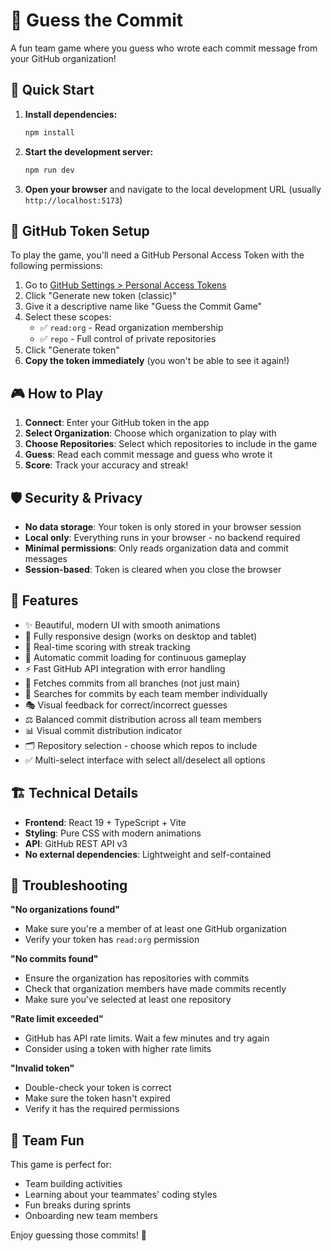 # 🎯 Guess the Commit

A fun team game where you guess who wrote each commit message from your GitHub organization!

## 🚀 Quick Start

1. **Install dependencies:**

   ```bash
   npm install
   ```

2. **Start the development server:**

   ```bash
   npm run dev
   ```

3. **Open your browser** and navigate to the local development URL (usually `http://localhost:5173`)

## 🔑 GitHub Token Setup

To play the game, you'll need a GitHub Personal Access Token with the following permissions:

1. Go to [GitHub Settings > Personal Access Tokens](https://github.com/settings/tokens)
2. Click "Generate new token (classic)"
3. Give it a descriptive name like "Guess the Commit Game"
4. Select these scopes:
   - ✅ `read:org` - Read organization membership
   - ✅ `repo` - Full control of private repositories
5. Click "Generate token"
6. **Copy the token immediately** (you won't be able to see it again!)

## 🎮 How to Play

1. **Connect**: Enter your GitHub token in the app
2. **Select Organization**: Choose which organization to play with
3. **Choose Repositories**: Select which repositories to include in the game
4. **Guess**: Read each commit message and guess who wrote it
5. **Score**: Track your accuracy and streak!

## 🛡️ Security & Privacy

- **No data storage**: Your token is only stored in your browser session
- **Local only**: Everything runs in your browser - no backend required
- **Minimal permissions**: Only reads organization data and commit messages
- **Session-based**: Token is cleared when you close the browser

## 🎨 Features

- ✨ Beautiful, modern UI with smooth animations
- 📱 Fully responsive design (works on desktop and tablet)
- 🎯 Real-time scoring with streak tracking
- 🔄 Automatic commit loading for continuous gameplay
- ⚡ Fast GitHub API integration with error handling
- 🌿 Fetches commits from all branches (not just main)
- 👥 Searches for commits by each team member individually
- 🎭 Visual feedback for correct/incorrect guesses
- ⚖️ Balanced commit distribution across all team members
- 📊 Visual commit distribution indicator
- 🗂️ Repository selection - choose which repos to include
- ✅ Multi-select interface with select all/deselect all options

## 🏗️ Technical Details

- **Frontend**: React 19 + TypeScript + Vite
- **Styling**: Pure CSS with modern animations
- **API**: GitHub REST API v3
- **No external dependencies**: Lightweight and self-contained

## 🐛 Troubleshooting

**"No organizations found"**

- Make sure you're a member of at least one GitHub organization
- Verify your token has `read:org` permission

**"No commits found"**

- Ensure the organization has repositories with commits
- Check that organization members have made commits recently
- Make sure you've selected at least one repository

**"Rate limit exceeded"**

- GitHub has API rate limits. Wait a few minutes and try again
- Consider using a token with higher rate limits

**"Invalid token"**

- Double-check your token is correct
- Make sure the token hasn't expired
- Verify it has the required permissions

## 🎉 Team Fun

This game is perfect for:

- Team building activities
- Learning about your teammates' coding styles
- Fun breaks during sprints
- Onboarding new team members

Enjoy guessing those commits! 🚀
